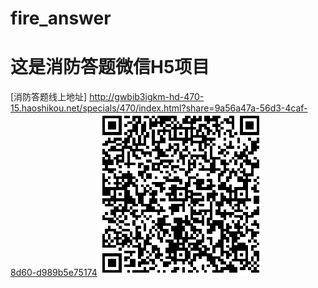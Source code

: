 # fire_answer
# 这是消防答题微信H5项目
[消防答题线上地址] http://gwbib3igkm-hd-470-15.haoshikou.net/specials/470/index.html?share=9a56a47a-56d3-4caf-8d60-d989b5e75174
![avatar](/imgs/fire_qrcode.png)
